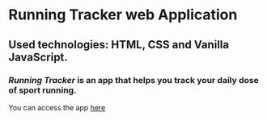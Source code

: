 # Running Tracker web Application
## Used technologies: HTML, CSS and Vanilla JavaScript.
### _Running Tracker_ is an app that helps you track your daily dose of sport running.

You can access the app [here](https://luc-constantin.github.io/runningTracker/)
